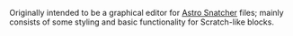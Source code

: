 Originally intended to be a graphical editor for [Astro Snatcher](https://github.com/Zatnik/astro-snatcher) files; mainly consists of some styling and basic functionality for Scratch-like blocks.
